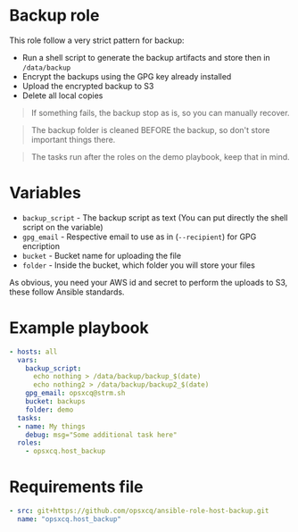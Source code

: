 # Backup role

This role follow a very strict pattern for backup:

- Run a shell script to generate the backup artifacts and store then in `/data/backup`
- Encrypt the backups using the GPG key already installed
- Upload the encrypted backup to S3
- Delete all local copies

> If something fails, the backup stop as is, so you can manually recover.

> The backup folder is cleaned BEFORE the backup, so don't store important
> things there.

> The tasks run after the roles on the demo playbook, keep that in mind.

# Variables

- `backup_script` - The backup script as text (You can put directly the shell
  script on the variable)
- `gpg_email` - Respective email to use as in (`--recipient`) for GPG encription
- `bucket` - Bucket name for uploading the file
- `folder` - Inside the bucket, which folder you will store your files

As obvious, you need your AWS id and secret to perform the uploads to S3, these
follow Ansible standards.

# Example playbook

```yml
- hosts: all
  vars:
    backup_script:
      echo nothing > /data/backup/backup_$(date)
      echo nothing2 > /data/backup/backup2_$(date)
    gpg_email: opsxcq@strm.sh
    bucket: backups
    folder: demo
  tasks:
  - name: My things
    debug: msg="Some additional task here"
  roles:
    - opsxcq.host_backup
```

# Requirements file

```yml
- src: git+https://github.com/opsxcq/ansible-role-host-backup.git
  name: "opsxcq.host_backup"
```
